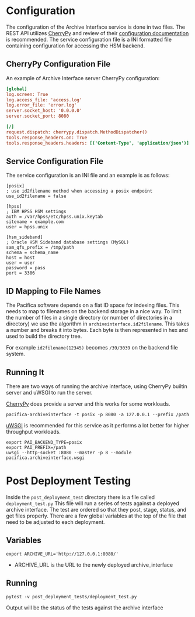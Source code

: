 # Configuration

The configuration of the Archive Interface service is done in two
files. The REST API utilizes [CherryPy](https://github.com/cherrypy)
and review of their
[configuration documentation](http://docs.cherrypy.org/en/latest/config.html)
is recommended. The service configuration file is a INI formatted
file containing configuration for accessing the HSM backend.

## CherryPy Configuration File

An example of Archive Interface server CherryPy configuration:

```ini
[global]
log.screen: True
log.access_file: 'access.log'
log.error_file: 'error.log'
server.socket_host: '0.0.0.0'
server.socket_port: 8080

[/]
request.dispatch: cherrypy.dispatch.MethodDispatcher()
tools.response_headers.on: True
tools.response_headers.headers: [('Content-Type', 'application/json')]
```

## Service Configuration File

The service configuration is an INI file and an example is as follows:

```
[posix]
; use id2filename method when accessing a posix endpoint
use_id2filename = false

[hpss]
; IBM HPSS HSM settings
auth = /var/hpss/etc/hpss.unix.keytab
sitename = example.com
user = hpss.unix

[hsm_sideband]
; Oracle HSM Sideband database settings (MySQL)
sam_qfs_prefix = /tmp/path
schema = schema_name
host = host
user = user
password = pass
port = 3306
```

## ID Mapping to File Names

The Pacifica software depends on a flat ID space for indexing files. This needs
to map to filenames on the backend storage in a nice way. To limit the number of
files in a single directory (or number of directories in a directory) we use the
algorithm in `archiveinterface.id2filename`. This takes a number and breaks it
into bytes. Each byte is then represented in hex and used to build the directory
tree.

For example `id2filename(12345)` becomes `/39/3039` on the backend file system.

## Running It

There are two ways of running the archive interface, using CherryPy builtin
server and uWSGI to run the server.


[CherryPy](https://github.com/cherrypy) does provide a server and this works
for some workloads.

```
pacifica-archiveinterface -t posix -p 8080 -a 127.0.0.1 --prefix /path
```

[uWSGI](https://uwsgi-docs.readthedocs.io/en/latest/) is recommended for this
service as it performs a lot better for higher throughput workloads.

```
export PAI_BACKEND_TYPE=posix
export PAI_PREFIX=/path
uwsgi --http-socket :8080 --master -p 8 --module pacifica.archiveinterface.wsgi
```

# Post Deployment Testing

Inside the `post_deployment_test` directory there is a file called `deployment_test.py`
This file will run a series of tests against a deployed archive interface.  The test
are ordered so that they post, stage, status, and get files properly.
There are a few global variables at the top of the file that need to be adjusted to each deployment.

## Variables

```
export ARCHIVE_URL='http://127.0.0.1:8080/'
```
 - ARCHIVE_URL is the URL to the newly deployed archive_interface

## Running

```
pytest -v post_deployment_tests/deployment_test.py
```

Output will be the status of the tests against the archive interface

